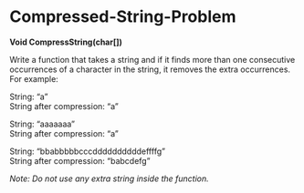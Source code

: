 # Compressed-String-Problem
**Void CompressString(char[])** <br/>

Write a function that takes a string and if it finds more than one consecutive occurrences of a character in the string, it removes the extra occurrences.  For example:<br/>

String: “a” <br/>
String after compression: “a” <br/>

String: “aaaaaaa”<br/>
String after compression: “a”<br/>

String: “bbabbbbbcccddddddddddeffffg”<br/>
String after compression: “babcdefg”<br/>

*Note: Do not use any extra string inside the function.*
